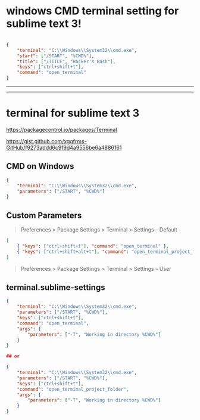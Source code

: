 # windows CMD terminal setting for sublime text 3!

```json

{
    "terminal": "C:\\Windows\\System32\\cmd.exe",
    "start": ["/START", "%CWD%"],
    "title": ["/TITLE", "Hacker's Bash"],
    "keys": ["ctrl+shift+t"],
    "command": "open_terminal"
}

``` 

***************************************************************************************************
***************************************************************************************************


# terminal for sublime text 3

https://packagecontrol.io/packages/Terminal

https://gist.github.com/xgqfrms-GitHub/f9273addd6c9f9d4a9556be6a4886161  



## CMD on Windows

```json
{
    "terminal": "C:\\Windows\\System32\\cmd.exe",
    "parameters": ["/START", "%CWD%"]
}
``` 

## Custom Parameters

> Preferences > Package Settings > Terminal > Settings – Default  


```json
[
    { "keys": ["ctrl+shift+t"], "command": "open_terminal" },
    { "keys": ["ctrl+shift+alt+t"], "command": "open_terminal_project_folder" }
]
``` 



> Preferences > Package Settings > Terminal > Settings – User  




## terminal.sublime-settings

```json
{
    "terminal": "C:\\Windows\\System32\\cmd.exe",
    "parameters": ["/START", "%CWD%"],
    "keys": ["ctrl+shift+t"],
    "command": "open_terminal",
    "args": {
        "parameters": ["-T", "Working in directory %CWD%"]
    }
}

## or

{
    "terminal": "C:\\Windows\\System32\\cmd.exe",
    "parameters": ["/START", "%CWD%"],
    "keys": ["ctrl+shift+t"],
    "command": "open_terminal_project_folder",
    "args": {
        "parameters": ["-T", "Working in directory %CWD%"]
    }
}
``` 


